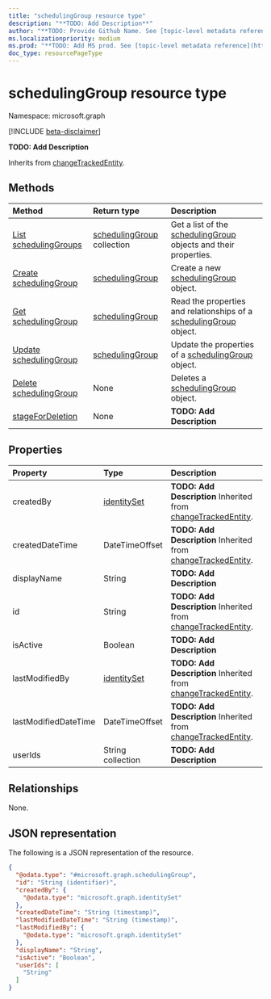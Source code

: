 ```yaml
---
title: "schedulingGroup resource type"
description: "**TODO: Add Description**"
author: "**TODO: Provide Github Name. See [topic-level metadata reference](https://msgo.azurewebsites.net/add/document/guidelines/metadata.html#topic-level-metadata)**"
ms.localizationpriority: medium
ms.prod: "**TODO: Add MS prod. See [topic-level metadata reference](https://msgo.azurewebsites.net/add/document/guidelines/metadata.html#topic-level-metadata)**"
doc_type: resourcePageType
---
```


# schedulingGroup resource type

Namespace: microsoft.graph

[!INCLUDE [beta-disclaimer](../../includes/beta-disclaimer.md)]

**TODO: Add Description**


Inherits from [changeTrackedEntity](../resources/changetrackedentity.md).

## Methods
|Method|Return type|Description|
|:---|:---|:---|
|[List schedulingGroups](../api/schedulinggroup-list.md)|[schedulingGroup](../resources/schedulinggroup.md) collection|Get a list of the [schedulingGroup](../resources/schedulinggroup.md) objects and their properties.|
|[Create schedulingGroup](../api/schedulinggroup-create.md)|[schedulingGroup](../resources/schedulinggroup.md)|Create a new [schedulingGroup](../resources/schedulinggroup.md) object.|
|[Get schedulingGroup](../api/schedulinggroup-get.md)|[schedulingGroup](../resources/schedulinggroup.md)|Read the properties and relationships of a [schedulingGroup](../resources/schedulinggroup.md) object.|
|[Update schedulingGroup](../api/schedulinggroup-update.md)|[schedulingGroup](../resources/schedulinggroup.md)|Update the properties of a [schedulingGroup](../resources/schedulinggroup.md) object.|
|[Delete schedulingGroup](../api/schedulinggroup-delete.md)|None|Deletes a [schedulingGroup](../resources/schedulinggroup.md) object.|
|[stageForDeletion](../api/schedulinggroup-stagefordeletion.md)|None|**TODO: Add Description**|

## Properties
|Property|Type|Description|
|:---|:---|:---|
|createdBy|[identitySet](../resources/identityset.md)|**TODO: Add Description** Inherited from [changeTrackedEntity](../resources/changetrackedentity.md).|
|createdDateTime|DateTimeOffset|**TODO: Add Description** Inherited from [changeTrackedEntity](../resources/changetrackedentity.md).|
|displayName|String|**TODO: Add Description**|
|id|String|**TODO: Add Description** Inherited from [changeTrackedEntity](../resources/changetrackedentity.md).|
|isActive|Boolean|**TODO: Add Description**|
|lastModifiedBy|[identitySet](../resources/identityset.md)|**TODO: Add Description** Inherited from [changeTrackedEntity](../resources/changetrackedentity.md).|
|lastModifiedDateTime|DateTimeOffset|**TODO: Add Description** Inherited from [changeTrackedEntity](../resources/changetrackedentity.md).|
|userIds|String collection|**TODO: Add Description**|

## Relationships
None.

## JSON representation
The following is a JSON representation of the resource.
<!-- {
  "blockType": "resource",
  "keyProperty": "id",
  "@odata.type": "microsoft.graph.schedulingGroup",
  "baseType": "Microsoft.Teams.Shifts.changeTrackedEntity",
  "openType": false
}
-->
``` json
{
  "@odata.type": "#microsoft.graph.schedulingGroup",
  "id": "String (identifier)",
  "createdBy": {
    "@odata.type": "microsoft.graph.identitySet"
  },
  "createdDateTime": "String (timestamp)",
  "lastModifiedDateTime": "String (timestamp)",
  "lastModifiedBy": {
    "@odata.type": "microsoft.graph.identitySet"
  },
  "displayName": "String",
  "isActive": "Boolean",
  "userIds": [
    "String"
  ]
}
```

